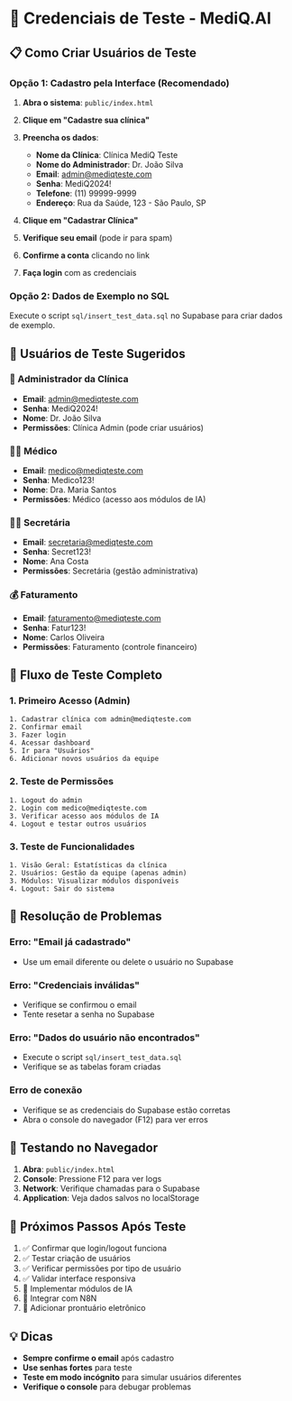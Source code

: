 # 🔐 Credenciais de Teste - MediQ.AI

## 📋 **Como Criar Usuários de Teste**

### **Opção 1: Cadastro pela Interface (Recomendado)**

1. **Abra o sistema**: `public/index.html`
2. **Clique em "Cadastre sua clínica"**
3. **Preencha os dados**:
   - **Nome da Clínica**: Clínica MediQ Teste
   - **Nome do Administrador**: Dr. João Silva
   - **Email**: admin@mediqteste.com
   - **Senha**: MediQ2024!
   - **Telefone**: (11) 99999-9999
   - **Endereço**: Rua da Saúde, 123 - São Paulo, SP

4. **Clique em "Cadastrar Clínica"**
5. **Verifique seu email** (pode ir para spam)
6. **Confirme a conta** clicando no link
7. **Faça login** com as credenciais

### **Opção 2: Dados de Exemplo no SQL**

Execute o script `sql/insert_test_data.sql` no Supabase para criar dados de exemplo.

## 👥 **Usuários de Teste Sugeridos**

### **🏥 Administrador da Clínica**
- **Email**: admin@mediqteste.com
- **Senha**: MediQ2024!
- **Nome**: Dr. João Silva
- **Permissões**: Clínica Admin (pode criar usuários)

### **👨‍⚕️ Médico**
- **Email**: medico@mediqteste.com
- **Senha**: Medico123!
- **Nome**: Dra. Maria Santos
- **Permissões**: Médico (acesso aos módulos de IA)

### **👩‍💼 Secretária**
- **Email**: secretaria@mediqteste.com
- **Senha**: Secret123!
- **Nome**: Ana Costa
- **Permissões**: Secretária (gestão administrativa)

### **💰 Faturamento**
- **Email**: faturamento@mediqteste.com
- **Senha**: Fatur123!
- **Nome**: Carlos Oliveira
- **Permissões**: Faturamento (controle financeiro)

## 🚀 **Fluxo de Teste Completo**

### **1. Primeiro Acesso (Admin)**
```
1. Cadastrar clínica com admin@mediqteste.com
2. Confirmar email
3. Fazer login
4. Acessar dashboard
5. Ir para "Usuários"
6. Adicionar novos usuários da equipe
```

### **2. Teste de Permissões**
```
1. Logout do admin
2. Login com medico@mediqteste.com
3. Verificar acesso aos módulos de IA
4. Logout e testar outros usuários
```

### **3. Teste de Funcionalidades**
```
1. Visão Geral: Estatísticas da clínica
2. Usuários: Gestão da equipe (apenas admin)
3. Módulos: Visualizar módulos disponíveis
4. Logout: Sair do sistema
```

## 🔧 **Resolução de Problemas**

### **Erro: "Email já cadastrado"**
- Use um email diferente ou delete o usuário no Supabase

### **Erro: "Credenciais inválidas"**
- Verifique se confirmou o email
- Tente resetar a senha no Supabase

### **Erro: "Dados do usuário não encontrados"**
- Execute o script `sql/insert_test_data.sql`
- Verifique se as tabelas foram criadas

### **Erro de conexão**
- Verifique se as credenciais do Supabase estão corretas
- Abra o console do navegador (F12) para ver erros

## 📱 **Testando no Navegador**

1. **Abra**: `public/index.html`
2. **Console**: Pressione F12 para ver logs
3. **Network**: Verifique chamadas para o Supabase
4. **Application**: Veja dados salvos no localStorage

## 🎯 **Próximos Passos Após Teste**

1. ✅ Confirmar que login/logout funciona
2. ✅ Testar criação de usuários
3. ✅ Verificar permissões por tipo de usuário
4. ✅ Validar interface responsiva
5. 🔄 Implementar módulos de IA
6. 🔄 Integrar com N8N
7. 🔄 Adicionar prontuário eletrônico

## 💡 **Dicas**

- **Sempre confirme o email** após cadastro
- **Use senhas fortes** para teste
- **Teste em modo incógnito** para simular usuários diferentes
- **Verifique o console** para debugar problemas